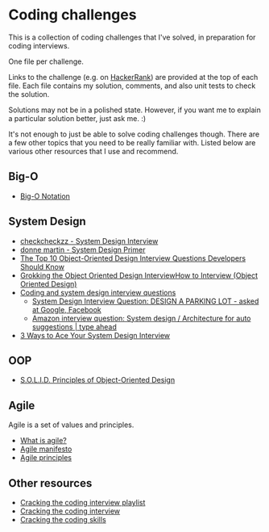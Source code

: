 # Coding challenges

This is a collection of coding challenges that I've solved, in preparation for
coding interviews.

One file per challenge.

Links to the challenge (e.g. on [HackerRank](https://www.hackerrank.com)) are
provided at the top of each file. Each file contains my solution, comments,
and also unit tests to check the solution.

Solutions may not be in a polished state. However, if you want me to explain a
particular solution better, just ask me. :)

It's not enough to just be able to solve coding challenges though. There are a
few other topics that you need to be really familiar with. Listed below are
various other resources that I use and recommend.

## Big-O

- [Big-O Notation](https://www.youtube.com/watch?v=v4cd1O4zkGw)


## System Design

- [checkcheckzz - System Design
  Interview](https://github.com/checkcheckzz/system-design-interview/blob/master/README.md)
- [donne martin - System Design Primer](https://github.com/donnemartin/system-design-primer)
- [The Top 10 Object-Oriented Design Interview Questions Developers Should Know](https://hackernoon.com/the-top-10-object-oriented-design-interview-questions-developers-should-know-c7fc2e13ce39)
- [Grokking the Object Oriented Design
  Interview](https://www.educative.io/courses/grokking-the-object-oriented-design-interview)[How
  to Interview (Object Oriented
  Design)](https://danonrockstar.com/how-to-interview-object-oriented-design-60de0176dfbd)
- [Coding and system design interview questions](https://www.youtube.com/playlist?list=PLA8lYuzFlBqAy6dkZHj5VxUAaqr4vwrka)
    - [System Design Interview Question: DESIGN A PARKING LOT - asked at Google, Facebook](https://www.youtube.com/watch?v=DSGsa0pu8-k)
    - [Amazon interview question: System design / Architecture for auto suggestions | type ahead](https://www.youtube.com/watch?v=xrYTjaK5QVM)
- [3 Ways to Ace Your System Design
  Interview](https://www.byte-by-byte.com/3-ways-to-ace-your-system-design-interview/)

## OOP

- [S.O.L.I.D. Principles of Object-Oriented Design](https://www.youtube.com/watch?v=GtZtQ2VFweA)

## Agile

Agile is a set of values and principles.

- [What is agile?](https://www.youtube.com/watch?v=Z9QbYZh1YXY&vl=en)
- [Agile manifesto](https://agilemanifesto.org)
- [Agile principles](https://agilemanifesto.org/principles.html)

## Other resources

- [Cracking the coding interview playlist](https://www.youtube.com/watch?v=GKgAVjJxh9w&list=PLX6IKgS15Ue02WDPRCmYKuZicQHit9kFt&index=1)
- [Cracking the coding interview](https://www.youtube.com/watch?v=4NIb9l3imAo&t=587s)
- [Cracking the coding skills](http://www.crackingthecodinginterview.com/uploads/6/5/2/8/6528028/cracking_the_coding_skills_-_v6.pdf)

